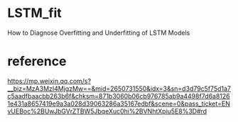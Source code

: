 # LSTM_fit
How to Diagnose Overfitting and Underfitting of LSTM Models

# reference
https://mp.weixin.qq.com/s?__biz=MzA3MzI4MjgzMw==&mid=2650731550&idx=3&sn=d3d79c5f75d1a7c5aadfbaacbb263b6f&chksm=871b3060b06cb976785ab9a4498f7d6a81261e431a8657419e9a3a028d39063286a35167edbf&scene=0&pass_ticket=ENvUEBoc%2BUwJbGVrZTBW5JbqeXuc0hi%2BVNhtXpiu5E8%3D#rd

